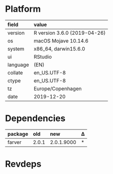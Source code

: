 # Platform

|field    |value                        |
|:--------|:----------------------------|
|version  |R version 3.6.0 (2019-04-26) |
|os       |macOS Mojave 10.14.6         |
|system   |x86_64, darwin15.6.0         |
|ui       |RStudio                      |
|language |(EN)                         |
|collate  |en_US.UTF-8                  |
|ctype    |en_US.UTF-8                  |
|tz       |Europe/Copenhagen            |
|date     |2019-12-20                   |

# Dependencies

|package |old   |new        |Δ  |
|:-------|:-----|:----------|:--|
|farver  |2.0.1 |2.0.1.9000 |*  |

# Revdeps

